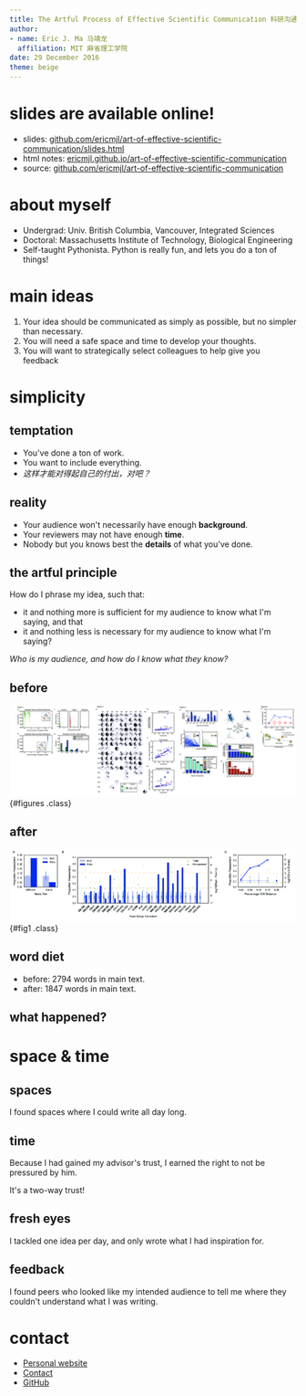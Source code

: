 ```yaml
---
title: The Artful Process of Effective Scientific Communication 科研沟通的艺术
author:
- name: Eric J. Ma 马靖龙
  affiliation: MIT 麻省理工学院
date: 29 December 2016
theme: beige
---
```


# slides are available online!

- slides: [github.com/ericmjl/art-of-effective-scientific-communication/slides.html][slides]
- html notes: [ericmjl.github.io/art-of-effective-scientific-communication][html]
- source: [github.com/ericmjl/art-of-effective-scientific-communication][source]

[source]: https://github.com/ericmjl/art-of-effective-scientific-communication
[html]: https://ericmjl.github.io/art-of-effective-scientific-communication
[slides]: https://ericmjl.github.io/art-of-effective-scientific-communication/slides.html

# about myself

- Undergrad: Univ. British Columbia, Vancouver, Integrated Sciences
- Doctoral: Massachusetts Institute of Technology, Biological Engineering
- Self-taught Pythonista. Python is really fun, and lets you do a ton of things!

# main ideas

1. Your idea should be communicated as simply as possible, but no simpler than necessary.
1. You will need a safe space and time to develop your thoughts.
1. You will want to strategically select colleagues to help give you feedback

# simplicity

## temptation

- You've done a ton of work.
- You want to include everything.
- *这样才能对得起自己的付出，对吧？*

## reality

- Your audience won't necessarily have enough **background**.
- Your reviewers may not have enough **time**.
- Nobody but you knows best the **details** of what you've done.

## the artful principle

How do I phrase my idea, such that:

- it and nothing more is sufficient for my audience to know what I'm saying, and that
- it and nothing less is necessary for my audience to know what I'm saying?

*Who is my audience, and how do I know what they know?*

## before

![All four figures from my first set of submissions to Nature, Science and eLife.](./figures/four-figures.png){#figures .class}

## after

![The final figure that told the story in its entirety, in the submission to PNAS](./figures/fig1-pnas.png){#fig1 .class}

## word diet

- before: 2794 words in main text.
- after: 1847 words in main text.

## what happened?

# space & time

## spaces

I found spaces where I could write all day long.

## time

Because I had gained my advisor's trust, I earned the right to not be pressured by him.

It's a two-way trust!

## fresh eyes

I tackled one idea per day, and only wrote what I had inspiration for.

## feedback

I found peers who looked like my intended audience to tell me where they couldn't understand what I was writing.

# contact

- [Personal website](http://www.ericmjl.com)
- [Contact](http://www.shortwhale.com/ericmjl)
- [GitHub](https://github.com/ericmjl)
